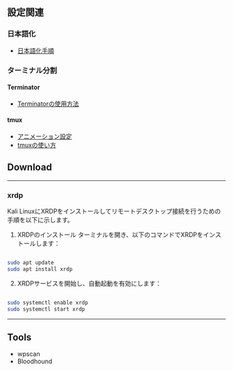 ## 設定関連

### 日本語化
- [日本語化手順](https://qiita.com/nm_suisai/items/ee7df3ba45228ebdf2aa)

### ターミナル分割

#### Terminator
- [Terminatorの使用方法](https://qiita.com/Hashibirokou/items/58cfe84975c3b3af0235)

#### tmux
- [アニメーション設定](https://qiita.com/KoyanagiHitoshi/items/318d4b8ef3b4e5b87390)
- [tmuxの使い方](https://qiita.com/shin-ch13/items/9d207a70ccc8467f7bab)
## Download
---
### xrdp
Kali LinuxにXRDPをインストールしてリモートデスクトップ接続を行うための手順を以下に示します。

1. XRDPのインストール
ターミナルを開き、以下のコマンドでXRDPをインストールします：

```bash

sudo apt update
sudo apt install xrdp
```
2. XRDPサービスを開始し、自動起動を有効にします：

```bash

sudo systemctl enable xrdp
sudo systemctl start xrdp
```
---

## Tools
- wpscan
- Bloodhound
